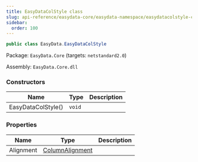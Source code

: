 ```yaml
---
title: EasyDataColStyle class
slug: api-reference/easydata-core/easydata-namespace/easydatacolstyle-class
sidebar:
  order: 100
---
```


```csharp
public class EasyData.EasyDataColStyle

```
Package: `EasyData.Core` (targets: `netstandard2.0`)

Assembly: `EasyData.Core.dll`

### Constructors

| Name | Type | Description | 
| --- | --- | --- | 
| EasyDataColStyle() | `void` |  | 


### Properties

| Name | Type | Description | 
| --- | --- | --- | 
| Alignment | [ColumnAlignment](/easyquery/docs/api-reference/easydata-core/easydata-namespace/columnalignment-enum) |  |
